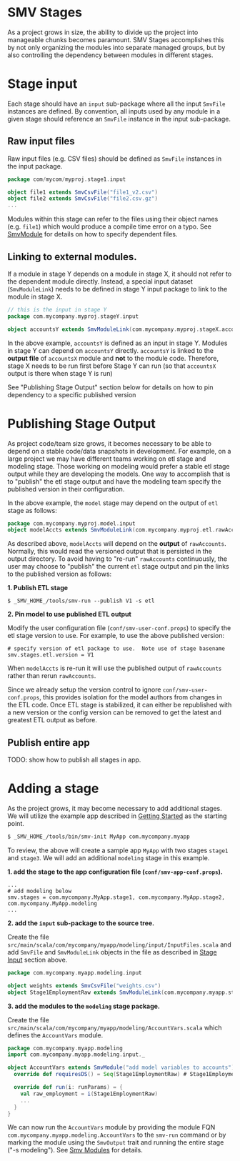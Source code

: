 # SMV Stages

As a project grows in size, the ability to divide up the project into manageable chunks becomes paramount.
SMV Stages accomplishes this by not only organizing the modules into separate managed groups,
but by also controlling the dependency between modules in different stages.

# Stage input
Each stage should have an `input` sub-package where all the input `SmvFile` instances are defined.
By convention, all inputs used by any module in a given stage should reference an `SmvFile` instance in the input sub-package.

## Raw input files
Raw input files (e.g. CSV files) should be defined as `SmvFile` instances in the input package.

```scala
package com/mycom/myproj.stage1.input

object file1 extends SmvCsvFile("file1_v2.csv")
object file2 extends SmvCsvFile("file2.csv.gz")
...
```

Modules within this stage can refer to the files using their object names (e.g. `file1`) which would produce a compile time error on a typo.
See [SmvModule](smv_module.md) for details on how to specify dependent files.

## Linking to external modules.

If a module in stage Y depends on a module in stage X, it should not refer to the dependent module directly.
Instead, a special input dataset (`SmvModuleLink`) needs to be defined in stage Y input package to link to the module in stage X.

```scala
// this is the input in stage Y
package com.mycompany.myproj.stageY.input

object accountsY extends SmvModuleLink(com.mycompany.myproj.stageX.accountsX)
```

In the above example, `accountsY` is defined as an input in stage Y. Modules in stage Y can depend on `accountsY` directly. `accountsY` is linked to the **output file** of `accountsX` module and **not** to the module code. Therefore, stage X needs to be run first before Stage Y can run (so that `accountsX` output is there when stage Y is run)

See "Publishing Stage Output" section below for details on how to pin dependency to a specific published version

# Publishing Stage Output

As project code/team size grows, it becomes necessary to be able to depend on a stable code/data snapshots in development.
For example, on a large project we may have different teams working on etl stage and modeling stage.
Those working on modeling would prefer a stable etl stage output while they are developing the models.
One way to accomplish that is to "publish" the etl stage output and have the modeling team specify the published version in their configuration.

In the above example, the `model` stage may depend on the output of `etl` stage as follows:

```scala
package com.mycompany.myproj.model.input
object modelAccts extends SmvModuleLink(com.mycompany.myproj.etl.rawAccounts)
```

As described above, `modelAccts` will depend on the **output** of `rawAccounts`.  Normally, this would read the versioned output that is persisted in the output directory.
To avoid having to "re-run" `rawAccounts` continuously, the user may choose to "publish" the current `etl` stage output and pin the links to the published version as follows:

**1. Publish ETL stage**

```shell
$ _SMV_HOME_/tools/smv-run --publish V1 -s etl
```

**2. Pin model to use published ETL output**

Modify the user configuration file (`conf/smv-user-conf.props`) to specify the etl stage version to use.  For example, to use the above published version:
```
# specify version of etl package to use.  Note use of stage basename
smv.stages.etl.version = V1
```

When `modelAccts` is re-run it will use the published output of `rawAccounts` rather than rerun `rawAccounts`.

Since we already setup the version control to ignore `conf/smv-user-conf.props`,
this provides isolation for the model authors from changes in the ETL code.  Once ETL stage is stabilized, it can either be republished with a new version or the config version can be removed to get the latest and greatest ETL output as before.

## Publish entire app

TODO: show how to publish all stages in app.

# Adding a stage
As the project grows, it may become necessary to add additional stages.
We will utilize the example app described in [Getting Started](getting_started.md) as the starting point.

```bash
$ _SMV_HOME_/tools/bin/smv-init MyApp com.mycompany.myapp
```

To review, the above will create a sample app `MyApp` with two stages `stage1` and `stage3`. We will add an additional `modeling` stage in this example.

**1. add the stage to the app configuration file (`conf/smv-app-conf.props`).**

```
...
# add modeling below
smv.stages = com.mycompany.MyApp.stage1, com.mycompany.MyApp.stage2, com.mycompany.MyApp.modeling
...
```

**2. add the `input` sub-package to the source tree.**

Create the file `src/main/scala/com/mycompany/myapp/modeling/input/InputFiles.scala` and add `SmvFile` and `SmvModuleLink` objects
in the file as described in [Stage Input](#stage-input) section above.

```scala
package com.mycompany.myapp.modeling.input

object weights extends SmvCsvFile("weights.csv")
object Stage1EmploymentRaw extends SmvModuleLink(com.mycompany.myapp.stage1.EmploymentRaw)
```

**3. add the modules to the `modeling` stage package.**

Create the file `src/main/scala/com/mycompany/myapp/modeling/AccountVars.scala` which defines the `AccountVars` module.

```scala
package com.mycompany.myapp.modeling
import com.mycompany.myapp.modeling.input._

object AccountVars extends SmvModule("add model variables to accounts") {
  override def requiresDS() = Seq(Stage1EmploymentRaw) # Stage1EmploymentRaw is defined in modeling.input

  override def run(i: runParams) = {
    val raw_employment = i(Stage1EmploymentRaw)
    ...
  }
}
```

We can now run the `AccountVars` module by providing the module FQN `com.mycompany.myapp.modeling.AccountVars` to the `smv-run` command
or by marking the module using the `SmvOutput` trait and running the entire stage ("-s modeling").
See [Smv Modules](smv_module.md) for details.
